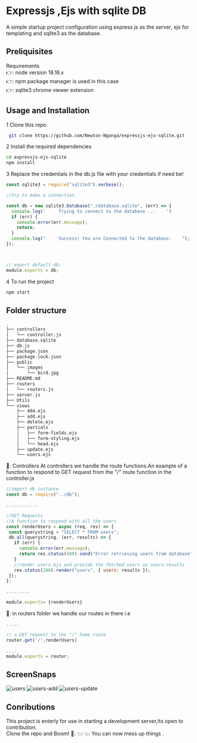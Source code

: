 # Expressjs ,Ejs with sqlite DB
A simple startup project configuration using express js as the server, ejs for templating and sqlite3 as the database.


## Preliquisites
Requirements  
👉: node version 18.16.x  
👉: npm package manager is used in this case  
👉: sqlite3 chrome viewer extension    

## Usage and Installation
1 Clone this repo
```sh
 git clone https://github.com/Newton-Nganga/expressjs-ejs-sqlite.git
```
2 Install the required dependencies
```sh
cd expressjs-ejs-sqlite
npm install
```
3 Replace the credentials in the db.js file with your credentials if need be!
```js
const sqlite3 = require("sqlite3").verbose();

//try to make a connection

const db = new sqlite3.Database("./database.sqlite", (err) => {
  console.log('     Trying to connect to the database ...    ')
  if (err) {
    console.error(err.message);
    return;
  }
  console.log("     Success! You are Connected to the database.    ");
});



// export default db;
module.exports = db;
```
4 To run the project
```sh
npm start
```
## Folder structure
```sh
.
├── controllers
│   └── controller.js
├── database.sqlite
├── db.js
├── package.json
├── package-lock.json
├── public
│   └── images
│       └── bird.jpg
├── README.md
├── routers
│   └── routers.js
├── server.js
├── Utils
└── views
    ├── 404.ejs
    ├── add.ejs
    ├── delete.ejs
    ├── partials
    │   ├── form-fields.ejs
    │   ├── form-styling.ejs
    │   └── head.ejs
    ├── update.ejs
    └── users.ejs

```
📂: Controllers
At controllers we handle the route functions.An example of a function to respond to GET request from the "/" route function in the controller.js
```js
//import db instance
const db = require("../db");

............

//GET Requests
//A function to respond with all the users
const renderUsers = async (req, res) => {
 const querystring = "SELECT * FROM users";
 db.all(querystring, (err, results) => {
   if (err) {
     console.error(err.message);
     return res.status(500).send("Error retrieving users from database");
   }
   //render users.ejs and provide the fetched users as users:results
   res.status(200).render("users", { users: results });
 });
};

.........

module.exports= {renderUsers}

```

📂: in routers folder we handle our routes in there i.e  
```js
.....

// a GET request to the "/" home route
router.get('/',renderUsers)

....
module.exports = router;

```
## ScreenSnaps
![users](https://github.com/Newton-Nganga/expressjs-ejs-sqlite/assets/93589514/fc462608-63d2-4a7c-84c6-af95b086f32d)
![users-add](https://github.com/Newton-Nganga/expressjs-ejs-sqlite/assets/93589514/dc449c2a-03f7-4dbf-82b0-b9b876af3ba1)
![users-update](https://github.com/Newton-Nganga/expressjs-ejs-sqlite/assets/93589514/e64c371e-4db9-4f11-9030-145d991cfd70)


## Conributions
This project is enterly for use in starting a development server,Its open to contribution.  
Clone the repo and Boom! 🤯: 💥: 💥:  You can now mess up things .
